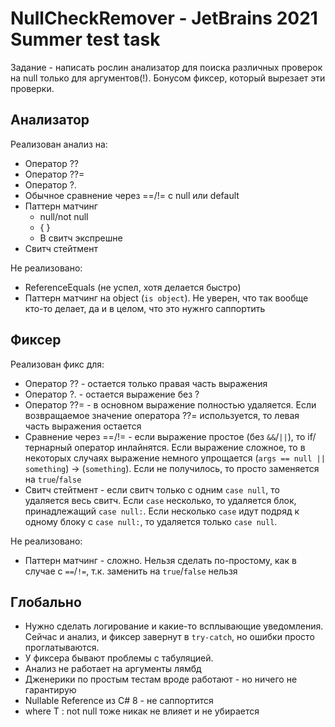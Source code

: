 # NullCheckRemover - JetBrains 2021 Summer test task
Задание - написать рослин анализатор для поиска различных проверок на null только для аргументов(!). Бонусом фиксер, который вырезает эти проверки.
## Анализатор
Реализован анализ на:
* Оператор ??
* Оператор ??=
* Оператор ?.
* Обычное сравнение через ==/!= с null или default
* Паттерн матчинг
  * null/not null
  * { }
  * В свитч экспрешне
* Свитч стейтмент

Не реализовано:
* ReferenceEquals (не успел, хотя делается быстро)
* Паттерн матчинг на object (`is object`). Не уверен, что так вообще кто-то делает, да и в целом, что это нужнго саппортить

## Фиксер
Реализован фикс для:
* Оператор ?? - остается только правая часть выражения
* Оператор ?. - остается выражение без ?
* Оператор ??= - в основном выражение полностью удаляется. Если возвращаемое значение оператора ??= используется, то левая часть выражения остается
* Сравнение через ==/!= - если выражение простое (без `&&`/`||`), то if/тернарный оператор инлайнятся. Если выражение сложное,
то в некоторых случаях выражение немного упрощается (`args == null || something`) -> (`something`). Если не получилось, то просто заменяется на `true`/`false`
* Свитч стейтмент - если свитч только с одним `case null`, то удаляется весь свитч. Если `case` несколько, то удаляется блок, принадлежащий `case null:`.
Если несколько `case` идут подряд к одному блоку с `case null:`, то удаляется только `case null`.

Не реализовано:
* Паттерн матчинг - сложно. Нельзя сделать по-простому, как в случае с `==`/`!=`, т.к. заменить на `true`/`false` нельзя

## Глобально
* Нужно сделать логирование и какие-то всплывающие уведомления. Сейчас и анализ, и фиксер завернут в `try-catch`, но ошибки просто проглатываются.
* У фиксера бывают проблемы с табуляцией.
* Анализ не работает на аргументы лямбд
* Дженерики по простым тестам вроде работают - но ничего не гарантирую
* Nullable Reference из C# 8 - не саппортится
* where T : not null тоже никак не влияет и не убирается
